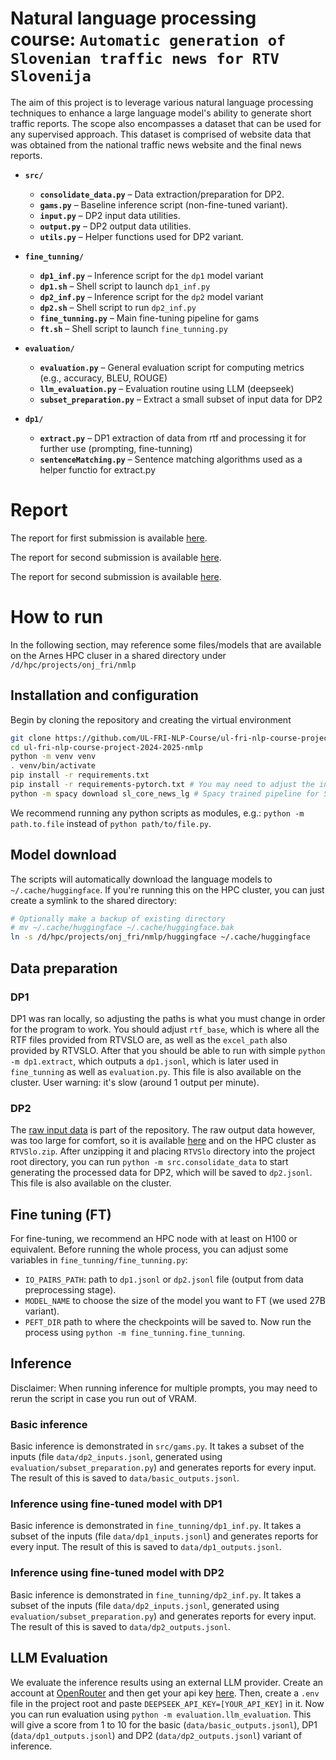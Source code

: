 # Natural language processing course: `Automatic generation of Slovenian traffic news for RTV Slovenija`

The aim of this project is to leverage various natural language processing techniques to enhance a large language model's ability to generate short traffic reports.
The scope also encompasses a dataset that can be used for any supervised approach.
This dataset is comprised of website data that was obtained from the national traffic news website and the final news reports. 

- **`src/`**  
  - **`consolidate_data.py`** – Data extraction/preparation for DP2.
  - **`gams.py`** – Baseline inference script (non-fine-tuned variant).
  - **`input.py`** – DP2 input data utilities.
  - **`output.py`** – DP2 output data utilities.
  - **`utils.py`** – Helper functions used for DP2 variant.

- **`fine_tunning/`**
  - **`dp1_inf.py`** – Inference script for the `dp1` model variant
  - **`dp1.sh`** – Shell script to launch `dp1_inf.py`
  - **`dp2_inf.py`** – Inference script for the `dp2` model variant
  - **`dp2.sh`** – Shell script to run `dp2_inf.py`
  - **`fine_tunning.py`** – Main fine-tuning pipeline for gams
  - **`ft.sh`** – Shell script to launch `fine_tunning.py`
 
- **`evaluation/`**
  - **`evaluation.py`** – General evaluation script for computing metrics (e.g., accuracy, BLEU, ROUGE)
  - **`llm_evaluation.py`** – Evaluation routine using LLM (deepseek)
  - **`subset_preparation.py`** – Extract a small subset of input data for DP2

- **`dp1/`**
  - **`extract.py`** – DP1 extraction of data from rtf and processing it for further use (prompting, fine-tunning)
  - **`sentenceMatching.py`** – Sentence matching algorithms used as a helper functio for extract.py

# Report
The report for first submission is available [here](https://github.com/UL-FRI-NLP-Course/ul-fri-nlp-course-project-2024-2025-nmlp/blob/main/report/report1.pdf).

The report for second submission is available [here](https://github.com/UL-FRI-NLP-Course/ul-fri-nlp-course-project-2024-2025-nmlp/blob/main/report/report2.pdf).

The report for second submission is available [here](https://github.com/UL-FRI-NLP-Course/ul-fri-nlp-course-project-2024-2025-nmlp/blob/main/report/report3.pdf).

# How to run
In the following section, may reference some files/models that are available on the Arnes HPC cluser in a shared directory under `/d/hpc/projects/onj_fri/nmlp`
## Installation and configuration
Begin by cloning the repository and creating the virtual environment
```bash
git clone https://github.com/UL-FRI-NLP-Course/ul-fri-nlp-course-project-2024-2025-nmlp.git
cd ul-fri-nlp-course-project-2024-2025-nmlp
python -m venv venv
. venv/bin/activate
pip install -r requirements.txt
pip install -r requirements-pytorch.txt # You may need to adjust the index-url for your CUDA version
python -m spacy download sl_core_news_lg # Spacy trained pipeline for Slovenian
```
We recommend running any python scripts as modules, e.g.: `python -m path.to.file` instead of `python path/to/file.py`.

## Model download
The scripts will automatically download the language models to `~/.cache/huggingface`.
If you're running this on the HPC cluster, you can just create a symlink to the shared directory:
```bash
# Optionally make a backup of existing directory
# mv ~/.cache/huggingface ~/.cache/huggingface.bak
ln -s /d/hpc/projects/onj_fri/nmlp/huggingface ~/.cache/huggingface
```

## Data preparation
### DP1
DP1 was ran locally, so adjusting the paths is what you must change in order for the program to work. You should adjust `rtf_base`, which is where all the RTF files provided from RTVSLO are, as well as the `excel_path` also provided by RTVSLO. After that you should be able to run with simple `python -m dp1.extract`, which outputs a `dp1.jsonl`, which is later used in `fine_tunning` as well as `evaluation.py`.
This file is also available on the cluster.
User warning: it's slow (around 1 output per minute).
### DP2
The [raw input data](https://github.com/UL-FRI-NLP-Course/ul-fri-nlp-course-project-2024-2025-nmlp/blob/main/data/Podatki%20-%20PrometnoPorocilo_2022_2023_2024.xlsx) is part of the repository.
The raw output data however, was too large for comfort, so it is available [here](https://unilj-my.sharepoint.com/:u:/r/personal/slavkozitnik_fri1_uni-lj_si/Documents/Predmeti/ONJ/ONJ_2025_Spring/Projects/RTVSlo.zip?csf=1&web=1&e=zhNDxj) and on the HPC cluster as `RTVSlo.zip`.
After unzipping it and placing `RTVSlo` directory into the project root directory, you can run `python -m src.consolidate_data` to start generating the processed data for DP2, which will be saved to `dp2.jsonl`.
This file is also available on the cluster.

## Fine tuning (FT)
For fine-tuning, we recommend an HPC node with at least on H100 or equivalent.
Before running the whole process, you can adjust some variables in `fine_tunning/fine_tunning.py`:
- `IO_PAIRS_PATH`: path to `dp1.jsonl` or `dp2.jsonl` file (output from data preprocessing stage).
- `MODEL_NAME` to choose the size of the model you want to FT (we used 27B variant).
- `PEFT_DIR` path to where the checkpoints will be saved to.
Now run the process using `python -m fine_tunning.fine_tunning`.

## Inference
Disclaimer: When running inference for multiple prompts, you may need to rerun the script in case you run out of VRAM.
### Basic inference
Basic inference is demonstrated in `src/gams.py`. It takes a subset of the inputs (file `data/dp2_inputs.jsonl`, generated using `evaluation/subset_preparation.py`) and generates reports for every input.
The result of this is saved to `data/basic_outputs.jsonl`.
### Inference using fine-tuned model with DP1
Basic inference is demonstrated in `fine_tunning/dp1_inf.py`. It takes a subset of the inputs (file `data/dp1_inputs.jsonl`) and generates reports for every input.
The result of this is saved to `data/dp1_outputs.jsonl`.
### Inference using fine-tuned model with DP2
Basic inference is demonstrated in `fine_tunning/dp2_inf.py`. It takes a subset of the inputs (file `data/dp2_inputs.jsonl`, generated using `evaluation/subset_preparation.py`) and generates reports for every input.
The result of this is saved to `data/dp2_outputs.jsonl`.

## LLM Evaluation
We evaluate the inference results using an external LLM provider.
Create an account at [OpenRouter](https://openrouter.ai/) and then get your api key [here](https://openrouter.ai/deepseek/deepseek-chat-v3-0324:free/api).
Then, create a `.env` file in the project root and paste `DEEPSEEK_API_KEY=[YOUR_API_KEY]` in it.
Now you can run evaluation using `python -m evaluation.llm_evaluation`.
This will give a score from 1 to 10 for the basic (`data/basic_outputs.jsonl`), DP1 (`data/dp1_outputs.jsonl`) and DP2 (`data/dp2_outputs.jsonl`) variant of inference.
